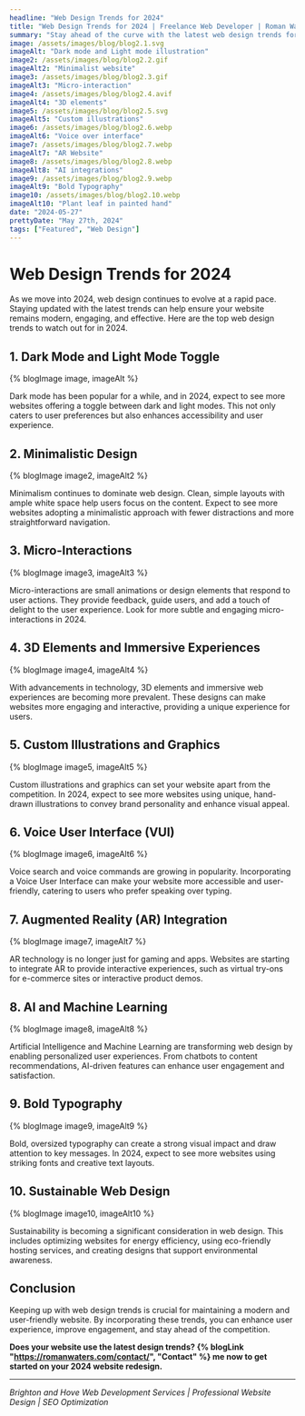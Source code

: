 ```yaml
---
headline: "Web Design Trends for 2024"
title: "Web Design Trends for 2024 | Freelance Web Developer | Roman Waters"
summary: "Stay ahead of the curve with the latest web design trends for 2024. Dark mode, minimalistic design, 3D elements, and more can elevate your website's user experience and engagement."
image: /assets/images/blog/blog2.1.svg
imageAlt: "Dark mode and Light mode illustration"
image2: /assets/images/blog/blog2.2.gif
imageAlt2: "Minimalist website"
image3: /assets/images/blog/blog2.3.gif
imageAlt3: "Micro-interaction"
image4: /assets/images/blog/blog2.4.avif
imageAlt4: "3D elements"
image5: /assets/images/blog/blog2.5.svg
imageAlt5: "Custom illustrations"
image6: /assets/images/blog/blog2.6.webp
imageAlt6: "Voice over interface"
image7: /assets/images/blog/blog2.7.webp
imageAlt7: "AR Website"
image8: /assets/images/blog/blog2.8.webp
imageAlt8: "AI integrations"
image9: /assets/images/blog/blog2.9.webp
imageAlt9: "Bold Typography"
image10: /assets/images/blog/blog2.10.webp
imageAlt10: "Plant leaf in painted hand"
date: "2024-05-27"
prettyDate: "May 27th, 2024"
tags: ["Featured", "Web Design"]
---
```


# Web Design Trends for 2024

As we move into 2024, web design continues to evolve at a rapid pace. Staying updated with the latest trends can help ensure your website remains modern, engaging, and effective. Here are the top web design trends to watch out for in 2024.

## 1. **Dark Mode and Light Mode Toggle**

{% blogImage image, imageAlt %}

Dark mode has been popular for a while, and in 2024, expect to see more websites offering a toggle between dark and light modes. This not only caters to user preferences but also enhances accessibility and user experience.

## 2. **Minimalistic Design**

{% blogImage image2, imageAlt2 %}

Minimalism continues to dominate web design. Clean, simple layouts with ample white space help users focus on the content. Expect to see more websites adopting a minimalistic approach with fewer distractions and more straightforward navigation.

## 3. **Micro-Interactions**

{% blogImage image3, imageAlt3 %}

Micro-interactions are small animations or design elements that respond to user actions. They provide feedback, guide users, and add a touch of delight to the user experience. Look for more subtle and engaging micro-interactions in 2024.

## 4. **3D Elements and Immersive Experiences**

{% blogImage image4, imageAlt4 %}

With advancements in technology, 3D elements and immersive web experiences are becoming more prevalent. These designs can make websites more engaging and interactive, providing a unique experience for users.

## 5. **Custom Illustrations and Graphics**

{% blogImage image5, imageAlt5 %}

Custom illustrations and graphics can set your website apart from the competition. In 2024, expect to see more websites using unique, hand-drawn illustrations to convey brand personality and enhance visual appeal.

## 6. **Voice User Interface (VUI)**

{% blogImage image6, imageAlt6 %}

Voice search and voice commands are growing in popularity. Incorporating a Voice User Interface can make your website more accessible and user-friendly, catering to users who prefer speaking over typing.

## 7. **Augmented Reality (AR) Integration**

{% blogImage image7, imageAlt7 %}

AR technology is no longer just for gaming and apps. Websites are starting to integrate AR to provide interactive experiences, such as virtual try-ons for e-commerce sites or interactive product demos.

## 8. **AI and Machine Learning**

{% blogImage image8, imageAlt8 %}

Artificial Intelligence and Machine Learning are transforming web design by enabling personalized user experiences. From chatbots to content recommendations, AI-driven features can enhance user engagement and satisfaction.

## 9. **Bold Typography**

{% blogImage image9, imageAlt9 %}

Bold, oversized typography can create a strong visual impact and draw attention to key messages. In 2024, expect to see more websites using striking fonts and creative text layouts.

## 10. **Sustainable Web Design**

{% blogImage image10, imageAlt10 %}

Sustainability is becoming a significant consideration in web design. This includes optimizing websites for energy efficiency, using eco-friendly hosting services, and creating designs that support environmental awareness.

## Conclusion

Keeping up with web design trends is crucial for maintaining a modern and user-friendly website. By incorporating these trends, you can enhance user experience, improve engagement, and stay ahead of the competition.

**Does your website use the latest design trends? {% blogLink "https://romanwaters.com/contact/", "Contact" %} me now to get started on your 2024 website redesign.**

---

_Brighton and Hove Web Development Services | Professional Website Design | SEO Optimization_
